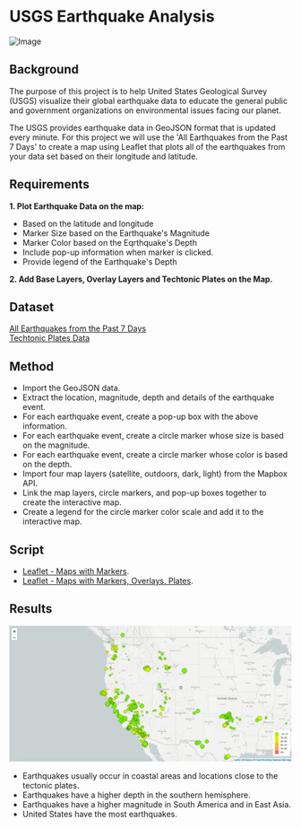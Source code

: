 # USGS Earthquake Analysis

![Image](https://cdn.downtoearth.org.in/library/large/2020-07-09/0.09889000_1594303909_earthquake.jpg)

## Background

The purpose of this project is to help United States Geological Survey (USGS) visualize their global earthquake data to educate the general public and government organizations on environmental issues facing our planet.

The USGS provides earthquake data in GeoJSON format that is updated every minute.  For this project we will use the 'All Earthquakes from the Past 7 Days' to create a map using Leaflet that plots all of the earthquakes from your data set based on their longitude and latitude.

## Requirements

**1.  Plot Earthquake Data on the map:**
  * Based on the latitude and longitude
  * Marker Size based on the Earthquake's Magnitude
  * Marker Color based on the Eqrthquake's Depth
  * Include pop-up information when marker is clicked.
  * Provide legend of the Earthquake's Depth

**2.  Add Base Layers, Overlay Layers and Techtonic Plates on the Map.**

## Dataset

[All Earthquakes from the Past 7 Days](https://earthquake.usgs.gov/earthquakes/feed/v1.0/summary/all_week.geojson)<br>
[Techtonic Plates Data](https://raw.githubusercontent.com/fraxen/tectonicplates/master/GeoJSON/PB2002_boundaries.json)

## Method

* Import the GeoJSON data.
* Extract the location, magnitude, depth and details of the earthquake event.
* For each earthquake event, create a pop-up box with the above information.
* For each earthquake event, create a circle marker whose size is based on the magnitude.
* For each earthquake event, create a circle marker whose color is based on the depth.
* Import four map layers (satellite, outdoors, dark, light) from the Mapbox API.
* Link the map layers, circle markers, and pop-up boxes together to create the interactive map.
* Create a legend for the circle marker color scale and add it to the interactive map.

## Script

* [Leaflet - Maps with Markers](https://github.com/cecileung1208/Leaflet-Challenge/tree/main/Leaflet%20-%20Level%201).
* [Leaflet - Maps with Markers, Overlays, Plates](https://github.com/cecileung1208/Leaflet-Challenge/tree/main/Leaflet%20-%20Level%202).

## Results

![Image](https://github.com/cecileung1208/Leaflet-Challenge/blob/main/Images/2-BasicMap.png)

* Earthquakes usually occur in coastal areas and locations close to the tectonic plates.
* Earthquakes have a higher depth in the southern hemisphere.
* Earthquakes have a higher magnitude in South America and in East Asia.
*  United States have the most earthquakes.
